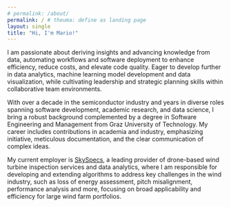```yaml
---
# permalink: /about/
permalink: / # theuma: define as landing page
layout: single
title: "Hi, I'm Mario!"
---
```


I am passionate about deriving insights and advancing knowledge from data, automating workflows and software deployment to enhance efficiency, reduce costs, and elevate code quality. Eager to develop further in data analytics, machine learning model development and data visualization, while cultivating leadership and strategic planning skills within collaborative team environments.

With over a decade in the semiconductor industry and years in diverse roles spanning software development, academic research, and data science, I bring a robust background complemented by a degree in Software Engineering and Management from Graz University of Technology. My career includes contributions in academia and industry, emphasizing initiative, meticulous documentation, and the clear communication of complex ideas.

<!-- With over a decade in the semiconductor industry, a degree in Software Engineering and Management from Graz University of Technology and roles across software development, academic research, and data science, my career includes contributions in academia and industry, emphasizing initiative, meticulous documentation, and the clear communication of complex ideas. -->

My current employer is [SkySpecs](https://www.skyspecs.com), a leading provider of drone-based wind turbine inspection services and data analytics, where I am responsible for developing and extending algorithms to address key challenges in the wind industry, such as loss of energy assessment, pitch misalignment, performance analysis and more, focusing on broad applicability and efficiency for large wind farm portfolios.
